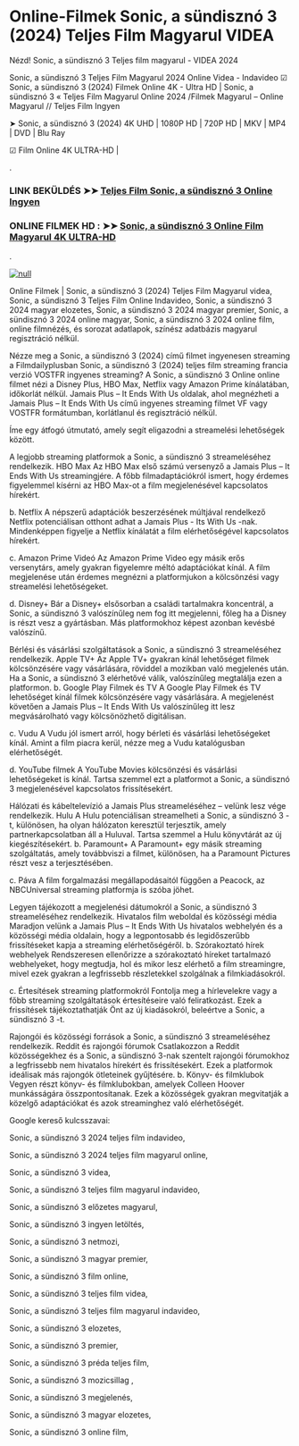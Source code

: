 # Online-Filmek Sonic, a sündisznó 3 (2024) Teljes Film Magyarul VIDEA




Nézd! Sonic, a sündisznó 3 Teljes film magyarul - VIDEA 2024

Sonic, a sündisznó 3 Teljes Film Magyarul 2024 Online Videa - Indavideo ☑ Sonic, a sündisznó 3 (2024) Filmek Online 4K - Ultra HD | Sonic, a sündisznó 3 « Teljes Film Magyarul Online 2024 /Filmek Magyarul – Online Magyarul // Teljes Film Ingyen

➤ Sonic, a sündisznó 3 (2024) 4K UHD | 1080P HD | 720P HD | MKV | MP4 | DVD | Blu Ray

☑ Film Online 4K ULTRA-HD |

.

### LINK BEKÜLDÉS ➤➤ [Teljes Film Sonic, a sündisznó 3 Online Ingyen](https://t.co/AWpOLholPK)

### ONLINE FILMEK HD : ➤➤ [Sonic, a sündisznó 3 Online Film Magyarul 4K ULTRA-HD](https://t.co/AWpOLholPK)
.

[![null](https://static.wixstatic.com/media/855a25_043b5abeb4ae4d35ac003198e7fe56ed~mv2.gif)](https://t.co/AWpOLholPK)

Online Filmek | Sonic, a sündisznó 3 (2024) Teljes Film Magyarul videa, Sonic, a sündisznó 3 Teljes Film Online Indavideo, Sonic, a sündisznó 3 2024 magyar elozetes, Sonic, a sündisznó 3 2024 magyar premier, Sonic, a sündisznó 3 2024 online magyar, Sonic, a sündisznó 3 2024 online film, online filmnézés, és sorozat adatlapok, színész adatbázis magyarul regisztráció nélkül.

Nézze meg a Sonic, a sündisznó 3 (2024) című filmet ingyenesen streaming a Filmdailyplusban Sonic, a sündisznó 3 (2024) teljes film streaming francia verzió VOSTFR ingyenes streaming? A Sonic, a sündisznó 3 Online online filmet nézi a Disney Plus, HBO Max, Netflix vagy Amazon Prime kínálatában, időkorlát nélkül. Jamais Plus – It Ends With Us oldalak, ahol megnézheti a Jamais Plus – It Ends With Us című ingyenes streaming filmet VF vagy VOSTFR formátumban, korlátlanul és regisztráció nélkül.

Íme egy átfogó útmutató, amely segít eligazodni a streamelési lehetőségek között.

A legjobb streaming platformok a Sonic, a sündisznó 3 streameléséhez
rendelkezik. HBO Max Az HBO Max első számú versenyző a Jamais Plus – It Ends With Us streamingjére. A főbb filmadaptációkról ismert, hogy érdemes figyelemmel kísérni az HBO Max-ot a film megjelenésével kapcsolatos hírekért.

b. Netflix A népszerű adaptációk beszerzésének múltjával rendelkező Netflix potenciálisan otthont adhat a Jamais Plus - Its With Us -nak. Mindenképpen figyelje a Netflix kínálatát a film elérhetőségével kapcsolatos hírekért.

c. Amazon Prime Videó Az Amazon Prime Video egy másik erős versenytárs, amely gyakran figyelemre méltó adaptációkat kínál. A film megjelenése után érdemes megnézni a platformjukon a kölcsönzési vagy streamelési lehetőségeket.

d. Disney+ Bár a Disney+ elsősorban a családi tartalmakra koncentrál, a Sonic, a sündisznó 3 valószínűleg nem fog itt megjelenni, főleg ha a Disney is részt vesz a gyártásban. Más platformokhoz képest azonban kevésbé valószínű.

Bérlési és vásárlási szolgáltatások a Sonic, a sündisznó 3 streameléséhez rendelkezik. Apple TV+ Az Apple TV+ gyakran kínál lehetőséget filmek kölcsönzésére vagy vásárlására, röviddel a mozikban való megjelenés után. Ha a Sonic, a sündisznó 3 elérhetővé válik, valószínűleg megtalálja ezen a platformon.
b. Google Play Filmek és TV A Google Play Filmek és TV lehetőséget kínál filmek kölcsönzésére vagy vásárlására. A megjelenést követően a Jamais Plus – It Ends With Us valószínűleg itt lesz megvásárolható vagy kölcsönözhető digitálisan.

c. Vudu A Vudu jól ismert arról, hogy bérleti és vásárlási lehetőségeket kínál. Amint a film piacra kerül, nézze meg a Vudu katalógusban elérhetőségét.

d. YouTube filmek A YouTube Movies kölcsönzési és vásárlási lehetőségeket is kínál. Tartsa szemmel ezt a platformot a Sonic, a sündisznó 3 megjelenésével kapcsolatos frissítésekért.

Hálózati és kábeltelevízió a Jamais Plus streameléséhez – velünk lesz vége rendelkezik. Hulu A Hulu potenciálisan streamelheti a Sonic, a sündisznó 3 -t, különösen, ha olyan hálózaton keresztül terjesztik, amely partnerkapcsolatban áll a Huluval. Tartsa szemmel a Hulu könyvtárát az új kiegészítésekért.
b. Paramount+ A Paramount+ egy másik streaming szolgáltatás, amely továbbviszi a filmet, különösen, ha a Paramount Pictures részt vesz a terjesztésében.

c. Páva A film forgalmazási megállapodásaitól függően a Peacock, az NBCUniversal streaming platformja is szóba jöhet.

Legyen tájékozott a megjelenési dátumokról a Sonic, a sündisznó 3 streameléséhez rendelkezik. Hivatalos film weboldal és közösségi média Maradjon velünk a Jamais Plus – It Ends With Us hivatalos webhelyén és a közösségi média oldalain, hogy a legpontosabb és legidőszerűbb frissítéseket kapja a streaming elérhetőségéről.
b. Szórakoztató hírek webhelyek Rendszeresen ellenőrizze a szórakoztató híreket tartalmazó webhelyeket, hogy megtudja, hol és mikor lesz elérhető a film streamingre, mivel ezek gyakran a legfrissebb részletekkel szolgálnak a filmkiadásokról.

c. Értesítések streaming platformokról Fontolja meg a hírlevelekre vagy a főbb streaming szolgáltatások értesítéseire való feliratkozást. Ezek a frissítések tájékoztathatják Önt az új kiadásokról, beleértve a Sonic, a sündisznó 3 -t.

Rajongói és közösségi források a Sonic, a sündisznó 3 streameléséhez rendelkezik. Reddit és rajongói fórumok Csatlakozzon a Reddit közösségekhez és a Sonic, a sündisznó 3-nak szentelt rajongói fórumokhoz a legfrissebb nem hivatalos hírekért és frissítésekért. Ezek a platformok ideálisak más rajongók ötleteinek gyűjtésére.
b. Könyv- és filmklubok Vegyen részt könyv- és filmklubokban, amelyek Colleen Hoover munkásságára összpontosítanak. Ezek a közösségek gyakran megvitatják a közelgő adaptációkat és azok streaminghez való elérhetőségét.

Google kereső kulcsszavai:

Sonic, a sündisznó 3 2024 teljes film indavideo,

Sonic, a sündisznó 3 2024 teljes film magyarul online,

Sonic, a sündisznó 3 videa,

Sonic, a sündisznó 3 teljes film magyarul indavideo,

Sonic, a sündisznó 3 előzetes magyarul,

Sonic, a sündisznó 3 ingyen letöltés,

Sonic, a sündisznó 3 netmozi,

Sonic, a sündisznó 3 magyar premier,

Sonic, a sündisznó 3 film online,

Sonic, a sündisznó 3 teljes film videa,

Sonic, a sündisznó 3 teljes film magyarul indavideo,

Sonic, a sündisznó 3 elozetes,

Sonic, a sündisznó 3 premier,

Sonic, a sündisznó 3 préda teljes film,

Sonic, a sündisznó 3 mozicsillag ,

Sonic, a sündisznó 3 megjelenés,

Sonic, a sündisznó 3 magyar elozetes,

Sonic, a sündisznó 3 online film,
